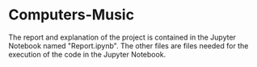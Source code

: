 # Computers-Music
The report and explanation of the project is contained in the Jupyter Notebook named "Report.ipynb". 
The other files are files needed for the execution of the code in the Jupyter Notebook.
